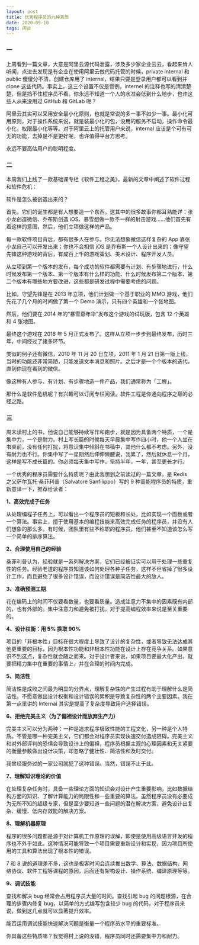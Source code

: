 ```yaml
---
layout: post
title: 优秀程序员的九种素质
date: 2020-09-10
tags: 闲谈
---
```


### 一 

上周看到一篇文章，大意是阿里云源代码泄露，涉及多少家企业云云，看起来耸人听闻，点进去发现是有企业在使用阿里云做代码托管的时候，private internal 和 public 傻傻分不清，创建仓库用了 internal，结果只要是登录用户都可以看到并 clone 这些代码。事实上，这三个设置不仅是惯例，internel 的注释也写的清清楚楚，但是挡不住程序员不看。你永远不知道一个人的水准会低到什么地步，也许这些人从来没用过 GitHub 和 GitLab 呢？

阿里云其实可以采用安全最小化原则，也就是常说的多一事不如少一事。最小化可用原则，对于操作系统来说，就是装最小化的包，没用的服务不启动，操作命令最小化，权限最小化等等。对于阿里云上的托管用户来说，internal 应该是个可有可无的功能，去掉是不是更好呢，也许值得平台方思考。

永远不要高估用户的聪明程度。

### 二

本周我们上线了一款基础课专栏《软件工程之美》，最新的文章中阐述了软件过程和软件危机：

软件是怎么被创造出来的？

首先，它们的诞生都是有人想要造一个东西。这其中的很多故事你都耳熟能详：张小龙创造微信、乔布斯创造 iOS、暴雪想做一款不一样的射击游戏……他们首先有着这样的意图，然后，他们立项做这样的产品。

每一款软件项目背后，都有很多人在参与。你无法想象微信这样复杂的 App 靠张小龙自己可以开发出来；你也不会相信 iOS 是乔布斯一个人设计出来的；像守望先锋这种游戏的背后，有成百上千的游戏策划、美术设计、程序开发人员。

从立项到第一个版本的发布，每个成功的软件都需要有计划、有步骤地进行，什么时候发布第一个版本、第一个版本有什么样的功能、什么时候发布第二个版本、第二个版本有哪些地方要改进，这些都是研发过程中需要考虑的问题。

比如，守望先锋是在 2013 年立项，他们计划做一个基于职业的 MMO 游戏，他们先花了几个月的时间做了第一个 Demo 演示，只有四个英雄和一个张地图。

然后，他们要在 2014 年的“暴雪嘉年华”发布这个游戏的试玩版，包含 12 个英雄和 4 张地图。

最终这个游戏在 2016 年 5 月正式发布了。这样从立项一步步到最终发布，历时三年，中间经过了诸多环节。

类似的例子还有微信，2010 年 11 月 20 日立项，2011 年 1 月 21 日第一版上线，当时的功能还非常简陋，只能发送文本消息和照片。之后才是一个个版本的迭代，直到你现在看到的微信。

像这种有人参与、有计划、有步骤地造一件产品，我们通常称为「工程」。

那什么是软件危机呢？有兴趣可以订阅专栏阅读。软件工程是你通向程序之巅的必经之路。


### 三

周末读村上的书，他说自己能够持续写作和跑步，就是因为具备两个特质，一个是集中力，一个是耐力。村上写长篇的时候每天早晨集中写作四小时，他一个人坐在书桌前，没有任何打扰，将意识集中倾斜在书稿中，其他什么都不考虑。另外，没有耐力也不行。你集中写了一星期然后伸伸懒腰说，我累了，然后就休息一个月，这样是写不成长篇的。你必须每天集中写作，坚持半年，一年，甚至更长才行。

一个优秀的程序员需要什么特质呢？由此我想到之前读过的一篇文章，是 Redis 之父萨尔瓦托·桑菲利普（Salvatore Sanfilippo）写的 9 种高能程序员的特质，重新意译一下，推荐给读者：

**1、高效完成子任务**

从处理编程子任务上，可以看出一个程序员的短板和长处，比如实现一个函数或者一个算法。事实上，擅于使用基本的编程技能来高效完成任务的程序员，并没有人们想象的那么多。有时候，团队里有些不称职的程序员，他们甚至不知道该怎么写一个简单的排序算法。

**2、合理使用自己的经验**

桑菲利普认为，经验就是一系列解决方案，它们已经被证实可以用于处理一些重复性的任务。经验老道的程序员知道该如何处理各种子任务，这样不但省掉了很多设计工作，而且避免了很多设计错误，而设计错误是简洁性最大的敌人。

**3、准确预测工期**

花在编码上的时间不仅要看数量，也要看质量。造成注意力不集中的因素既有内部的，也有外部的。集中注意力和避免被打扰，对于提高编程效率来说是至关重要的。

**4、设计权衡：用 5% 换取 90%**

项目的「非根本性」目标在很大程度上导致了设计的复杂性，或者导致无法达成其他更重要的目标，因为根本性功能和非根本性功能在设计上存在竞争关系。如果意识不到这点，复杂性就会随之而来。对于设计者来说，如果项目要最大化产出，就要把精力集中在重要的事情上，并在合理的时间内完成。

**5、简洁性**

简洁性是成败之间最为明显的分界点，理解复杂性的产生过程有助于理解什么是简洁性。不愿意做出设计权衡和设计错误的累积是导致复杂性的两个主要因素。我在第一点里讲的 Internal 其实是提高了复杂度导致用户选择错误。

**6、拒绝完美主义（为了偏袒设计而放弃生产力）**

完美主义可以分为两种：一种是追求程序极致性能的工程文化，另一种是个人特质。不管是哪一种完美主义，它们都会对程序员实现快速交付造成阻碍。完美主义和对外部评判的恐惧会导致设计上的偏袒，程序员根据主观的心理因素和无关紧要的衡量参数做出设计决策，却忽略了健壮性、简洁性和及时交付。

我曾经服务过的一家公司就犯了这种错误。当然，错误不止于此。

**7、理解知识理论的价值**

在处理复杂任务时，具备一些理论方面的知识会对设计产生重要影响，比如数据结构方面的知识、了解计算能力的局限性和一些重要的算法。虽然程序员没有必要成为无所不知的超级专家，但是至少要知道一些问题的潜在解决方案，避免设计出复杂、缓慢、低内存效能的解决方案。

**8、理解机器原理**

程序的很多问题都是源于对计算机工作原理的误解，即使是使用高级语言开发的程序也不外乎如此。这种情况可能导致一个项目需要重新设计和实现，因为项目所使用的工具和算法出现了根本性的错误。

7 和 8 说的道理差不多，这也是极客时间会连续推出数学、算法、数据结构、网络协议、软件工程等课程的原因，后面还有架构设计、操作系统、编译原理等等。

**9、调试技能**

查找和解决 bug 经常会占用程序员大量的时间。查找引起 bug 的问题根源，在合理的步骤内修复 bug，以简单的方式编写包含较少 bug 的代码，对于程序员来说，做到这几点就可以显著提升效率。

能否运用调试技能快速解决问题是衡量一个程序员水平的重要标准。

你具备这些特质嘛？我觉得村上说的没错，程序员同时还需要集中力和耐力。